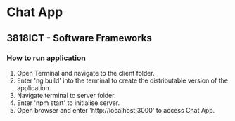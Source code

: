 # Chat App

## 3818ICT - Software Frameworks

### How to run application
1. Open Terminal and navigate to the client folder.
2. Enter 'ng build' into the terminal to create the distributable version of the application.
3. Navigate terminal to server folder.
4. Enter 'npm start' to initialise server.
5. Open browser and enter 'http://localhost:3000' to access Chat App.